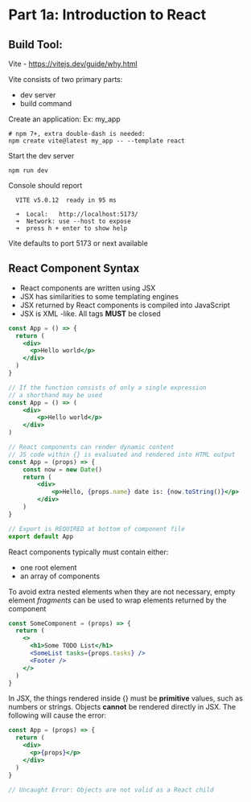 # Part 1a: Introduction to React

## Build Tool:
Vite - https://vitejs.dev/guide/why.html

Vite consists of two primary parts:
- dev server
- build command

Create an application: Ex: my_app
```shell
# npm 7+, extra double-dash is needed:
npm create vite@latest my_app -- --template react

```

Start the dev server
```shell
npm run dev

```

Console should report
```shell
  VITE v5.0.12  ready in 95 ms

  ➜  Local:   http://localhost:5173/
  ➜  Network: use --host to expose
  ➜  press h + enter to show help

```
Vite defaults to port 5173 or next available

## React Component Syntax
- React components are written using JSX
- JSX has similarities to some templating engines
- JSX returned by React components is compiled into JavaScript
- JSX is XML -like. All tags **MUST** be closed

```jsx
const App = () => {
  return (
    <div>
      <p>Hello world</p>
    </div>
  )
}

// If the function consists of only a single expression
// a shorthand may be used
const App = () => (
    <div>
        <p>Hello world</p>
    </div>
)

// React components can render dynamic content
// JS code within {} is evaluated and rendered into HTML output
const App = (props) => {
    const now = new Date()
    return (
        <div>
            <p>Hello, {props.name} date is: {now.toString()}</p>
        </div>
    )
}

// Export is REQUIRED at bottom of component file
export default App
```
React components typically must contain either:
- one root element
- an array of components

To avoid extra nested elements when they are not necessary, empty element *fragments* can be used to wrap elements returned by the component

```jsx
const SomeComponent = (props) => {
  return (
    <>
      <h1>Some TODO List</h1>
      <SomeList tasks={props.tasks} />
      <Footer />
    </>
  )
}
```

In JSX, the things rendered inside {} must be **primitive** values, such as numbers or strings.
Objects **cannot** be rendered directly in JSX. The following will cause the error:

```jsx
const App = (props) => {
  return (
    <div>
      <p>{props}</p>
    </div>
  )
}

// Uncaught Error: Objects are not valid as a React child

```